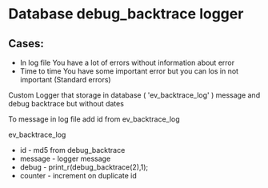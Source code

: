 # Database debug_backtrace logger

## Cases:

* In log file You have a lot of errors without information about error
* Time to time You have some important error but you can los in not important (Standard errors)



Custom Logger that storage in database ( 'ev_backtrace_log' ) message and debug backtrace but without dates

To message in log file add id from ev_backtrace_log

ev_backtrace_log
* id - md5 from debug_backtrace
* message - logger message
* debug - print_r(debug_backtrace(2),1);
* counter - increment on duplicate id


